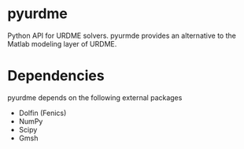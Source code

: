 pyurdme
=======

Python API for URDME solvers. pyurmde provides an alternative to the Matlab modeling layer of URDME. 


Dependencies
=============
pyurdme depends on the following external packages

- Dolfin (Fenics)
- NumPy
- Scipy
- Gmsh

